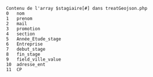 	Contenu de l'array $stagiaire[#] dans treatGeojson.php
	0	nom
	1	prenom
	2	mail
	3	promotion
	4	section
	5	Année_Etude_stage
	6	Entreprise
	7	debut_stage
	8	fin_stage
	9	field_ville_value
	10	adresse_ent
	11	CP
